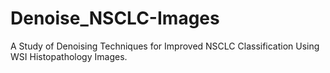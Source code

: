 # Denoise_NSCLC-Images
A Study of Denoising Techniques for Improved NSCLC  Classification Using WSI Histopathology Images.
